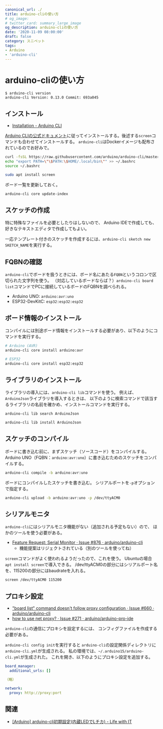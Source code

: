 ```yaml
---
canonical_url: ./
title: arduino-cliの使い方
# og_image:
# twitter_card: summary_large_image
og_description: arduino-cliの使い方
date: '2020-11-09 08:00:00'
draft: false
category: スニペット
tags:
- Arduino
- 'arduino-cli'
---
```


# arduino-cliの使い方

```
$ arduino-cli version
arduino-cli Version: 0.13.0 Commit: 693a045
```

## インストール
- [Installation - Arduino CLI](https://arduino.github.io/arduino-cli/latest/installation/)

[Arduino CLIの公式ドキュメント](https://arduino.github.io/arduino-cli/latest/)に従ってインストールする。後述する`screen`コマンドも合わせてインストールする。
`arduino-cli`はDockerイメージも配布されているのでお好みで。

```bash
curl -fsSL https://raw.githubusercontent.com/arduino/arduino-cli/master/install.sh | BINDIR=~/.local/bin sh
echo "export PATH=\"\$PATH:\$HOME/.local/bin\"" >> ~/.bashrc
source ~/.bashrc

sudo apt install screen
```

ボード一覧を更新しておく。

```bash
arduino-cli core update-index
```


## スケッチの作成
特に特殊なファイルを必要としたりはしないので、
Arduino IDEで作成しても、好きなテキストエディタで作成してもよい。

一応テンプレート付きのスケッチを作成するには、`arduino-cli sketch new SKETCH_NAME`を実行する。


## FQBNの確認
`arduino-cli`でボードを扱うときには、ボード名にあたる`FQBN`というコロンで区切られた文字列を使う。
（対応しているボードならば？）`arduino-cli board list`コマンドでPCに接続しているボードのFQBNを調べられる。

- Arduino UNO: `arduino:avr:uno`
- ESP32-DevKitC: `esp32:esp32:esp32`


## ボード情報のインストール

コンパイルには別途ボード情報をインストールする必要があり、以下のようにコマンドを実行する。

```bash
# Arduino (AVR)
arduino-cli core install arduino:avr

# ESP32
arduino-cli core install esp32:esp32
```


## ライブラリのインストール

ライブラリの導入には、`arduino-cli lib`コマンドを使う。
例えば、`ArduinoJson`ライブラリを導入するときは、
以下のように検索コマンドで該当するライブラリの名前を確かめ、インストールコマンドを実行する。

```bash
arduino-cli lib search ArduinoJson

arduino-cli lib install ArduinoJson
```


## スケッチのコンパイル

ボードに書き込む前に、まずスケッチ（ソースコード）をコンパイルする。
Arduino UNO（FQBN：`arduino:avr:uno`）に書き込むためのスケッチをコンパイルする。

```bash
arduino-cli compile -b arduino:avr:uno
```

ボードにコンパイルしたスケッチを書き込む。
シリアルポートを`-p`オプションで指定する。

```bash
arduino-cli upload -b arduino:avr:uno -p /dev/ttyACM0
```


## シリアルモニタ

`arduino-cli`にはシリアルモニタ機能がない（追加される予定もない）ので、
ほかのツールを使う必要がある。

- [Feature Request: Serial Monitor · Issue #876 · arduino/arduino-cli](https://github.com/arduino/arduino-cli/issues/876)
    - 機能提案はリジェクトされている（別のツールを使ってね）

`screen`コマンドがよく使われるようだったので、これを使う。
Ubuntuの場合`apt install screen`で導入できる。
/dev/ttyACM0の部分にはシリアルポート名を、115200の部分にはbaudrateを入れる。

```bash
screen /dev/ttyACM0 115200
```


## プロキシ設定
- ["board list" command doesn't follow proxy configuration · Issue #660 · arduino/arduino-cli](https://github.com/arduino/arduino-cli/issues/660)
- [how to use net proxy? · Issue #271 · arduino/arduino-pro-ide](https://github.com/arduino/arduino-pro-ide/issues/271)

`arduino-cli`の通信にプロキシを設定するには、
コンフィグファイルを作成する必要がある。

`arduino-cli config init`を実行すると
`arduino-cli`の設定関係ディレクトリに`arduino-cli.yml`が生成される。
私の環境では、`~/.arduino15/arduino-cli.yml`が生成された。
これを開き、以下のようにプロキシ設定を追加する。

```yaml
board_manager:
  additional_urls: []

（略）

network:
  proxy: http://proxy:port
```


## 関連
- [[Arduino] arduino-cli初期設定(内蔵LEDでLチカ) - Life with IT](https://l-w-i.net/t/arduino/cli_001.txt)
